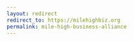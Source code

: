 ```yaml
---
layout: redirect
redirect_to: https://milehighbiz.org
permalink: mile-high-business-alliance
---
```


